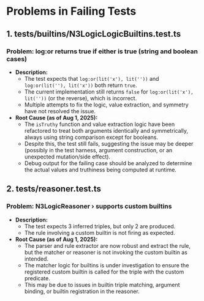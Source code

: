 # Problems in Failing Tests

## 1. tests/builtins/N3LogicLogicBuiltins.test.ts
### Problem: log:or returns true if either is true (string and boolean cases)
- **Description:**
  - The test expects that `log:or(lit('x'), lit(''))` and `log:or(lit(''), lit('x'))` both return `true`.
  - The current implementation still returns `false` for `log:or(lit('x'), lit(''))` (or the reverse), which is incorrect.
  - Multiple attempts to fix the logic, value extraction, and symmetry have not resolved the issue.
- **Root Cause (as of Aug 1, 2025):**
  - The `isTruthy` function and value extraction logic have been refactored to treat both arguments identically and symmetrically, always using string comparison except for booleans.
  - Despite this, the test still fails, suggesting the issue may be deeper (possibly in the test harness, argument construction, or an unexpected mutation/side effect).
  - Debug output for the failing case should be analyzed to determine the actual values and truthiness being computed at runtime.

## 2. tests/reasoner.test.ts
### Problem: N3LogicReasoner › supports custom builtins
- **Description:**
  - The test expects 3 inferred triples, but only 2 are produced.
  - The rule involving a custom builtin is not firing as expected.
- **Root Cause (as of Aug 1, 2025):**
  - The parser and rule extractor are now robust and extract the rule, but the matcher or reasoner is not invoking the custom builtin as intended.
  - The matcher logic for builtins is under investigation to ensure the registered custom builtin is called for the triple with the custom predicate.
  - This may be due to issues in builtin triple matching, argument binding, or builtin registration in the reasoner.

